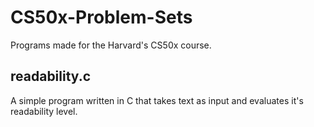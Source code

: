 # CS50x-Problem-Sets
Programs made for the Harvard's CS50x course.

## readability.c
A simple program written in C that takes text as input and evaluates it's readability level. 
